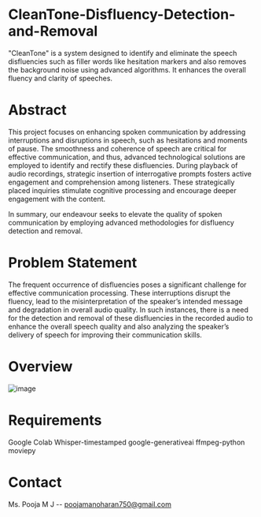 # CleanTone-Disfluency-Detection-and-Removal
"CleanTone" is a system designed to identify and eliminate the speech disfluencies such as filler words like hesitation markers and also removes the background noise using advanced algorithms. It enhances the overall fluency and clarity of speeches.

# Abstract
This project focuses on enhancing spoken communication by addressing interruptions and disruptions in speech, such as hesitations and moments of pause. The smoothness and coherence of speech are critical for effective communication, and thus, advanced technological solutions are employed to identify and rectify these disfluencies. During playback of audio recordings, strategic insertion of interrogative prompts fosters active engagement and comprehension among listeners. These strategically placed inquiries stimulate cognitive processing and encourage deeper engagement with the content.

In summary, our endeavour seeks to elevate the quality of spoken communication by employing advanced methodologies for disfluency detection and removal.

# Problem Statement
The frequent occurrence of disfluencies poses a significant challenge for effective communication processing. These interruptions disrupt the fluency, lead to the misinterpretation of the speaker’s intended message and degradation in overall audio quality. 
In such instances, there is a need for the detection and removal of these disfluencies in the recorded audio to enhance the overall speech quality and also analyzing the speaker’s delivery of speech for improving their communication skills.

# Overview
![image](https://github.com/854pooja/CleanTone-Disfluency-Detection-and-Removal/assets/98600682/3b51b6c2-24cc-4d1d-bbef-13f2d17f70fc)

# Requirements
Google Colab
Whisper-timestamped
google-generativeai
ffmpeg-python
moviepy

# Contact
Ms. Pooja M J -- poojamanoharan750@gmail.com

